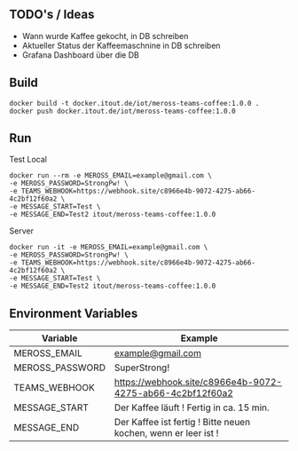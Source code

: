 ## TODO's / Ideas

- Wann wurde Kaffee gekocht, in DB schreiben
- Aktueller Status der Kaffeemaschnine in DB schreiben
- Grafana Dashboard über die DB

## Build

```shell
docker build -t docker.itout.de/iot/meross-teams-coffee:1.0.0 .
docker push docker.itout.de/iot/meross-teams-coffee:1.0.0
```

## Run

Test Local

```shell
docker run --rm -e MEROSS_EMAIL=example@gmail.com \
-e MEROSS_PASSWORD=StrongPw! \
-e TEAMS_WEBHOOK=https://webhook.site/c8966e4b-9072-4275-ab66-4c2bf12f60a2 \
-e MESSAGE_START=Test \
-e MESSAGE_END=Test2 itout/meross-teams-coffee:1.0.0
```

Server

```shell
docker run -it -e MEROSS_EMAIL=example@gmail.com \
-e MEROSS_PASSWORD=StrongPw! \
-e TEAMS_WEBHOOK=https://webhook.site/c8966e4b-9072-4275-ab66-4c2bf12f60a2 \
-e MESSAGE_START=Test \
-e MESSAGE_END=Test2 itout/meross-teams-coffee:1.0.0
```

## Environment Variables

| Variable  | Example |
|---|---|
|  MEROSS_EMAIL | example@gmail.com  |
| MEROSS_PASSWORD  | SuperStrong!  |
|  TEAMS_WEBHOOK | https://webhook.site/c8966e4b-9072-4275-ab66-4c2bf12f60a2  |
| MESSAGE_START | Der Kaffee läuft ! Fertig in ca. 15 min. |
| MESSAGE_END | Der Kaffee ist fertig ! Bitte neuen kochen, wenn er leer ist ! |
